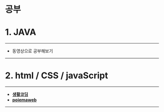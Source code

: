 **공부** 
=========================

# 1. JAVA 

-------------------------

* 동영상으로 공부해보기
-------------------------

# 2. html / CSS / javaScript

-------------------------

* [__생활코딩__](https://opentutorials.org/course/1)
* [__poiemaweb__](https://poiemaweb.com/)



------------------------



